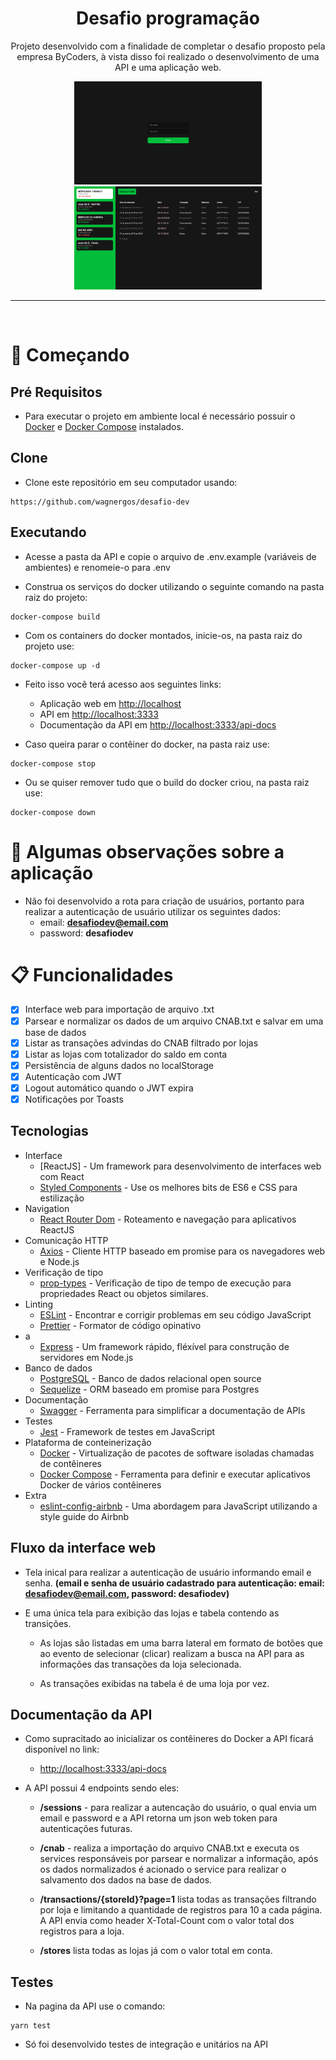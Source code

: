 <h1 align="center">Desafio programação</h1>

<p align="center">Projeto desenvolvido com a finalidade de completar o desafio proposto pela empresa ByCoders, à vista disso foi realizado o desenvolvimento de uma API e uma aplicação web.</p>

<div align="center">
<img src="./readme/sign_in_screen.png" width="300" height="165">
<img src="./readme/dashboard_sreen.png" width="300" height="165">
</div>

---
</br>

# 🚀 Começando

## Pré Requisitos

- Para executar o projeto em ambiente local é necessário possuir o [Docker](https://docs.docker.com/get-docker/) e [Docker Compose](https://docs.docker.com/compose/install/) instalados.

## Clone

- Clone este repositório em seu computador usando:

```
https://github.com/wagnergos/desafio-dev
```

## Executando

- Acesse a pasta da API e copie o arquivo de .env.example (variáveis de ambientes) e renomeie-o para .env

- Construa os serviços do docker utilizando o seguinte comando na pasta raiz do projeto:

```
docker-compose build
```

- Com os containers do docker montados, inicie-os, na pasta raiz do projeto use:

```
docker-compose up -d
```

- Feito isso você terá acesso aos seguintes links:
    - Aplicação web em [http://localhost]( http://localhost)
    - API em [http://localhost:3333]( http://localhost:3333)
    - Documentação da API em [ http://localhost:3333/api-docs](http://localhost:3333/api-docs)

- Caso queira parar o contêiner do docker, na pasta raiz use:

```
docker-compose stop
```

- Ou se quiser remover tudo que o build do docker criou, na pasta raiz use:

```
docker-compose down
```

# 🤔 Algumas observações sobre a aplicação

- Não foi desenvolvido a rota para criação de usuários, portanto para realizar a autenticação de usuário utilizar os seguintes dados:
    - email: **desafiodev@email.com**
    - password: **desafiodev**

# 📋 Funcionalidades

- [x] Interface web para importação de arquivo .txt
- [x] Parsear e normalizar os dados de um arquivo CNAB.txt e salvar em uma base de dados
- [x] Listar as transações advindas do CNAB filtrado por lojas
- [x] Listar as lojas com totalizador do saldo em conta
- [x] Persistência de alguns dados no localStorage 
- [x] Autenticação com JWT
- [x] Logout automático quando o JWT expira
- [x] Notificações por Toasts

## Tecnologias

- Interface
    - [ReactJS] - Um framework para desenvolvimento de interfaces web com React
    - [Styled Components](https://styled-components.com/) - Use os melhores bits de ES6 e CSS para estilização
- Navigation
    - [React Router Dom](https://reactrouter.com/web/guides/quick-start) - Roteamento e navegação para aplicativos ReactJS
- Comunicação HTTP
    - [Axios](https://github.com/axios/axios) - Cliente HTTP baseado em promise para os navegadores web e Node.js
- Verificação de tipo
    - [prop-types](https://github.com/facebook/prop-types) - Verificação de tipo de tempo de execução para propriedades React ou objetos similares.
- Linting
    - [ESLint](https://github.com/eslint/eslint) - Encontrar e corrigir problemas em seu código JavaScript
    - [Prettier](https://prettier.io/) - Formator de código opinativo
- a
    - [Express](https://expressjs.com/pt-br/) - Um framework rápido, fléxível para construção de servidores em Node.js
- Banco de dados
    - [PostgreSQL](https://www.postgresql.org/) - Banco de dados relacional open source
    - [Sequelize](https://sequelize.org/) - ORM baseado em promise para Postgres
- Documentação
    - [Swagger](https://swagger.io/) - Ferramenta para simplificar a documentação de APIs
- Testes
    - [Jest](https://jestjs.io/pt-BR/) - Framework de testes em JavaScript
- Plataforma de conteinerização
    - [Docker](https://www.docker.com/) - Virtualização de pacotes de software isoladas chamadas de contêineres
    - [Docker Compose](https://docs.docker.com/compose/) - Ferramenta para definir e executar aplicativos Docker de vários contêineres
- Extra
    - [eslint-config-airbnb](https://github.com/airbnb/javascript) - Uma abordagem para JavaScript utilizando a style guide do Airbnb

## Fluxo da interface web

- Tela inical para realizar a autenticação de usuário informando email e senha. **(email e senha de usuário cadastrado para autenticação: email: desafiodev@email.com, password: desafiodev)**

- E uma única tela para exibição das lojas e tabela contendo as transições.

    - As lojas são listadas em uma barra lateral em formato de botões que ao evento de selecionar (clicar) realizam a busca na API para as informações das transações da loja selecionada.

    - As transações exibidas na tabela é de uma loja por vez.

## Documentação da API

- Como supracitado ao inicializar os contêineres do Docker a API ficará disponível no link:
    - [ http://localhost:3333/api-docs](http://localhost:3333/api-docs)

- A API possui 4 endpoints sendo eles:
    - **/sessions** - para realizar a autencação do usuário, o qual envia um email e password e a API retorna um json web token para autenticações futuras.

    - **/cnab** - realiza a importação do arquivo CNAB.txt e executa os services responsáveis por parsear e normalizar a informação, após os dados normalizados é acionado o service para realizar o salvamento dos dados na base de dados.
    
    - **/transactions/{storeId}?page=1** lista todas as transações filtrando por loja e limitando a quantidade de registros para 10 a cada página. A API envia como header X-Total-Count com o valor total dos registros para a loja.

    - **/stores** lista todas as lojas já com o valor total em conta.

## Testes

- Na pagina da API use o comando:

```
yarn test
```

- Só foi desenvolvido testes de integração e unitários na API
